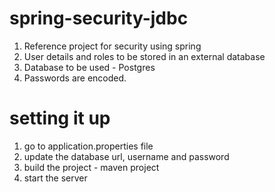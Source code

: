 # spring-security-jdbc
1. Reference project for security using spring
2. User details and roles to be stored in an external database
3. Database to be used - Postgres
4. Passwords are encoded.

# setting it up
1. go to application.properties file
2. update the database url, username and password
3. build the project - maven project
4. start the server
